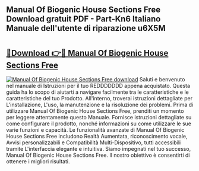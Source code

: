 ## Manual Of Biogenic House Sections Free Download gratuit PDF - Part-Kn6 Italiano Manuale dell'utente di riparazione u6X5M

# <h2><a href="http://dffacl.blite.top/?on=Manual+Of+Biogenic+House+Sections+Free">🔗Download 👉🔴 Manual Of Biogenic House Sections Free</a></h2>

[![Manual Of Biogenic House Sections Free download](https://i.imgur.com/lujVjoI.png)](http://dffacl.blite.top/?on=Manual+Of+Biogenic+House+Sections+Free)
Saluti e benvenuto nel manuale di Istruzioni per il tuo REDDDDDDD appena acquistato. Questa guida ha lo scopo di aiutarti a navigare facilmente tra le caratteristiche e le caratteristiche del tuo Prodotto. All'interno, troverai istruzioni dettagliate per L'installazione, L'uso, la manutenzione e la risoluzione dei problemi. Prima di utilizzare Manual Of Biogenic House Sections Free, prenditi un momento per leggere attentamente questo Manuale. Fornisce istruzioni dettagliate su come configurare il prodotto, nonché informazioni su come utilizzare le sue varie funzioni e capacità. Le funzionalità avanzate di Manual Of Biogenic House Sections Free includono Realtà Aumentata, riconoscimento vocale, Avvisi personalizzabili e Compatibilità Multi-Dispositivo, tutti accessibili tramite L'interfaccia elegante e intuitiva. Siamo impegnati nel tuo successo, Manual Of Biogenic House Sections Free. Il nostro obiettivo è consentirti di ottenere i migliori risultati.
